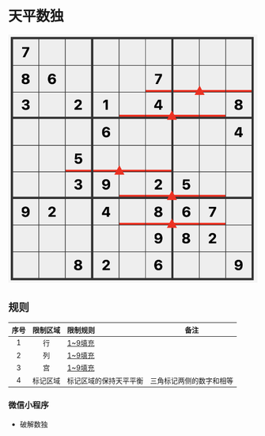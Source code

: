 # 天平数独
<!-- START doctoc generated TOC please keep comment here to allow auto update -->
<!-- DON'T EDIT THIS SECTION, INSTEAD RE-RUN doctoc TO UPDATE -->

<!-- END doctoc generated TOC please keep comment here to allow auto update -->

![题](../../../../../images/sudoku/天平数独.png)

## 规则

| 序号  | 限制区域 | 限制规则        |      备注      |
|:---:|:----:|:------------|:------------:|
|  1  |  行   | [1~9填充]     |              |
|  2  |  列   | [1~9填充]     |              |
|  3  |  宫   | [1~9填充]     |              |
|  4  | 标记区域 | 标记区域的保持天平平衡 | 三角标记两侧的数字和相等 |

### 微信小程序

- 破解数独

[1~9填充]: ../../../../../rules/rules.md#1to9填充
